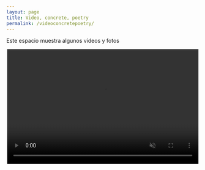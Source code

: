 ```yaml
---
layout: page
title: Video, concrete, poetry
permalink: /videoconcretepoetry/
---
```



Este espacio muestra algunos vídeos y fotos 



<div align = "center" class="myvideo">
   <video controls muted style="display:block; width:500; height:300;" autoplay controls loop="loop">
       <source src="/images/Concretepoetry2.mp4" />
   </video>
</div>




